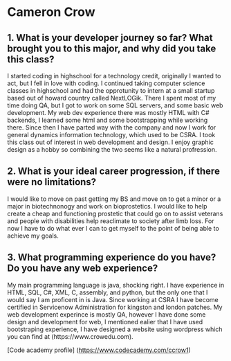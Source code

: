 <h1> Cameron Crow </h1>

<h2> 1.	What is your developer journey so far? What brought you to this major, and why did you take this class?</h2>
<p> I started coding in highschool for a technology credit, originally I wanted to act, but I fell in love with coding. I continued taking computer science classes in highschool and had the opprotunity to intern at a small startup based out of howard country called NextLOGik. There I spent most of my time doing QA, but I got to work on some SQL servers, and some basic web development. My web dev experience there was mostly HTML with C# backends, I learned some html and some bootstrapping while working there. Since then I have parted way with the company and now I work for general dynamics information technology, which used to be CSRA. I took this class out of interest in web development and design. I enjoy graphic design as a hobby so combining the two seems like a natural profression.<p>

<h2> 2.	What is your ideal career progression, if there were no limitations? </h2>

<p> I would like to move on past getting my BS and move on to get a minor or a major in biotechnonogy and work on bioprostetics. I would like to help create a cheap and functioning prostetic that could go on to assist veterans and people with disabilities help reaclimate to society after limb loss. For now I have to do what ever I can to get myself to the point of being able to achieve my goals. </p>

<h2> 3.	What programming experience do you have? Do you have any web experience?</h2>

<p> My main programming language is java, shocking right. I have experience in HTML, SQL, C#, XML, C, assembly, and python, but the only one that I would say I am proficent in is Java. Since working at CSRA I have become certified in Servicenow Administration for kingston and london patches. My web development experince is mostly QA, however I have done some design and development for web, I mentioned ealier that I have used bootstraping experience, I have designed a website using wordpress which you can find at (https://www.crowedu.com). </P>

[Code academy profile] (https://www.codecademy.com/ccrow1)